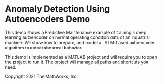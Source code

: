 # Anomaly Detection Using Autoencoders Demo
This demo shows a Predictive Maintenance example of training a deep learning autoencoder on normal operating condition data of an industrial machine. We show how to prepare, and model a LSTM-based autoencoder algorithm to detect abnormal behavior.

This demo is implemented as a MATLAB project and will require you to open the project to run it. The project will manage all paths and shortcuts you need. 

Copyright 2021 The MathWorks, Inc.
